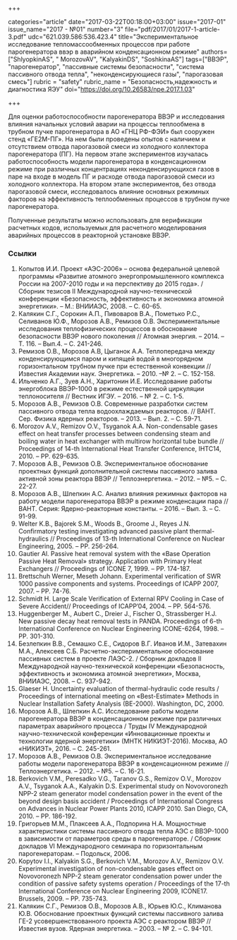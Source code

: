 +++

categories="article"
date="2017-03-22T00:18:00+03:00"
issue="2017-01"
issue_name="2017 - №01"
number="3"
file="pdf/2017/01/2017-1-article-3.pdf"
udc="621.039.586:536.423.4"
title="Экспериментальное исследование тепломассообменных процессов при работе парогенератора ввэр в аварийном конденсационном режиме"
authors=["ShlyopkinAS", " MorozovAV", "KalyakinDS", "SoshkinaAS"]
tags=["ВВЭР", "парогенератор", "пассивные системы безопасности", "система пассивного отвода тепла", "неконденсирующиеся газы", "парогазовая смесь"]
rubric = "safety"
rubric_name = "Безопасность,надежность и диагностика ЯЭУ"
doi="https://doi.org/10.26583/npe.2017.1.03"

+++

Для оценки работоспособности парогенератора ВВЭР и исследования влияния начальных условий аварии на процессы теплообмена в трубном пучке парогенератора в АО «ГНЦ РФ-ФЭИ» был сооружен стенд «ГЕ2М-ПГ». На нем были проведены опытов с наличием и отсутствием отвода парогазовой смеси из холодного коллектора парогенератора (ПГ). На первом этапе экспериментов изучалась работоспособность модели парогенератора в конденсационном режиме при различных концентрациях неконденсирующихся газов в паре на входе в модель ПГ и расходе отвода парогазовой смеси из холодного коллектора. На втором этапе экспериментов, без отвода парогазовой смеси, исследовалось влияние основных режимных факторов на эффективность теплообменных процессов в трубном пучке парогенератора.

Полученные результаты можно использовать для верификации расчетных кодов, используемых для расчетного моделирования аварийных процессов в реакторной установке ВВЭР.

### Ссылки

1. Копытов И.И. Проект «АЭС-2006» – основа федеральной целевой программы «Развитие атомного энергопромышленного комплекса России на 2007-2010 годы и на перспективу до 2015 года». / Сборник тезисов II Международной научно-технической конференции «Безопасность, эффективность и экономика атомной энергетики». – М.: ВНИИАЭС, 2008. – С. 60-65.
2. Калякин С.Г., Сорокин А.П., Пивоваров В.А., Пометько Р.С., Селиванов Ю.Ф., Морозов А.В., Ремизов О.В. Экспериментальные исследования теплофизических процессов в обоснование безопасности ВВЭР нового поколения // Атомная энергия. – 2014. – Т. 116. – Вып.4. – С. 241-246.
3. Ремизов О.В., Морозов А.В, Цыганок А.А. Теплопередача между конденсирующимся паром и кипящей водой в многорядном горизонтальном трубном пучке при естественной конвекции // Известия Академии наук. Энергетика. – 2010. –№ 2. – С. 152-158.
4. Ильченко А.Г., Зуев А.Н., Харитонин И.Е. Исследование работы энергоблока ВВЭР-1000 в режиме естественной циркуляции теплоносителя // Вестник ИГЭУ. – 2016. – № 2. – С. 1-5.
5. Морозов А.В., Ремизов О.В. Современные разработки систем пассивного отвода тепла водоохлаждаемых реакторов. // ВАНТ. Сер. Физика ядерных реакторов. – 2013. – Вып. 2. – С. 59-71.
6. Morozov A.V., Remizov O.V., Tsyganok A.A. Non-condensable gases effect on heat transfer processes between condensing steam and boiling water in heat exchanger with multirow horizontal tube bundle // Proceedings of 14-th International Heat Transfer Conference, IHTC14, 2010. – PP. 629-635.
7. Морозов А.В., Ремизов О.В. Экспериментальное обоснование проектных функций дополнительной системы пассивного залива активной зоны реактора ВВЭР // Теплоэнергетика. – 2012. – №5. – С. 22-27.
8. Морозов А.В., Шлепкин А.С. Анализ влияния режимных факторов на работу модели парогенератора ВВЭР в режиме конденсации пара // ВАНТ. Cерия: Ядерно-реакторные константы. – 2016. – Вып. 3. – С. 91-99.
9. Welter K.B., Bajorek S.M., Woods B., Groome J., Reyes J.N. Confirmatory testing investigating advanced passive plant thermal-hydraulics // Proceedings of 13-th International Conference on Nuclear Engineering, 2005. – PP. 256-264.
10. Gautier Al. Passive heat removal system with the «Base Operation Passive Heat Removal» strategy. Application with Primary Heat Exchangers // Proceedings of ICONE 7, 1999. – PP. 174-187.
11. Brettschuh Werner, Meseth Johann. Experimental verification of SWR 1000 passive components and systems. Proceedings of ICAPP 2007, 2007. – PP. 74-76.
12. Schmidt H. Large Scale Verification of External RPV Cooling in Case of Severe Accident// Proceedings of ICAPP’04, 2004. – PP. 564-576.
13. Huggenberger M., Aubert C., Dreier J., Fischer O., Strassberger H.J. New passive decay heat removal tests in PANDA. Proceedings of 6-th International Conference on Nuclear Engineering ICONE-6264, 1998. – PP. 301-310.
14. Безлепкин В.В., Семашко С.Е., Сидоров В.Г. Иванов И.М., Затевахин М.А., Алексеев С.Б. Расчетно-экспериментальное обоснование пассивных систем в проекте ЛАЭС-2. / Сборник докладов II Международной научно-технической конференции «Безопасность, эффективность и экономика атомной энергетики», Москва, ВНИИАЭС, 2008. – С. 937-942.
15. Glaeser H. Uncertainty evaluation of thermal-hydraulic code results / Proceedings of international meeting on «Best-Estimate» Methods in Nuclear Installation Safety Analysis (BE-2000). Washington, DC, 2000.
16. Морозов А.В., Шлепкин А.С. Исследование работы модели парогенератора ВВЭР в конденсационном режиме при различных параметрах аварийного процесса / Труды IV Международной научно-технической конференции «Инновационные проекты и технологии ядерной энергетики» (МНТК НИКИЭТ-2016). Москва, АО «НИКИЭТ», 2016. – С. 245-261.
17. Морозов А.В., Ремизов О.В. Экспериментальное исследование работы модели парогенератора ВВЭР в конденсационном режиме // Теплоэнергетика. – 2012. – №5. – С. 16-21.
18. Berkovich V.M., Peresadko V.G., Taranov G.S., Remizov O.V., Morozov A.V., Tsyganok A.A., Kalyakin D.S. Experimental study on Novovoronezh NPP-2 steam generator model condensation power in the event of the beyond design basis accident / Proceedings of International Congress on Advances in Nuclear Power Plants 2010, ICAPP 2010. San Diego, CA, 2010. – PP. 186-192.
19. Григорьев М.М., Плаксеев А.А., Подпорина Н.А. Мощностные характеристики системы пассивного отвода тепла АЭС с ВВЭР-1000 в зависимости от параметров среды в парогенераторе. / Сборник докладов VI Международного семинара по горизонтальным парогенераторам. – Подольск, 2006.
20. Kopytov I.I., Kalyakin S.G., Berkovich V.M., Morozov A.V., Remizov O.V. Experimental investigation of non-condensable gases effect on Novovoronezh NPP-2 steam generator condensation power under the condition of passive safety systems operation / Proceedings of the 17-th International Conference on Nuclear Engineering 2009, ICONE17. Brussels, 2009. – PP. 735-743.
21. Калякин С.Г., Ремизов О.В., Морозов А.В., Юрьев Ю.С., Климанова Ю.В. Обоснование проектных функций системы пассивного залива ГЕ-2 усовершенствованного проекта АЭС с реактором ВВЭР // Известия вузов. Ядерная энергетика. – 2003. – № 2. – С. 94-101.